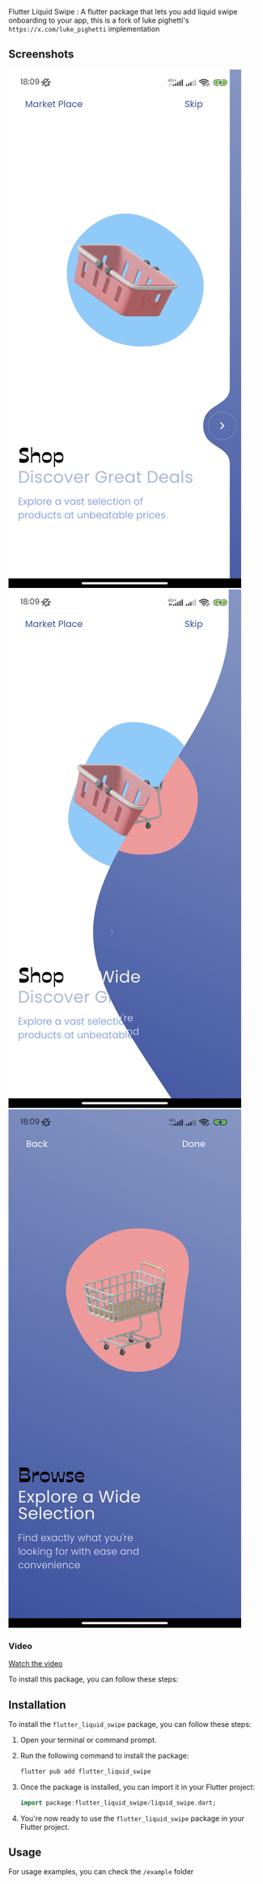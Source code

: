 Flutter Liquid Swipe : A flutter package that lets you add liquid swipe onboarding to your app, this is a fork of luke pighetti's `https://x.com/luke_pighetti` implementation

## Screenshots

![Screenshot 1](screenshots/screenshot1.jpg)
![Screenshot 2](screenshots/screenshot2.jpg)
![Screenshot 3](screenshots/screenshot3.jpg)

### Video

[Watch the video](screenshots/screen_record.mp4)

To install this package, you can follow these steps:

## Installation

To install the `flutter_liquid_swipe` package, you can follow these steps:

1. Open your terminal or command prompt.
2. Run the following command to install the package:

   ```bash
   flutter pub add flutter_liquid_swipe
   ```

3. Once the package is installed, you can import it in your Flutter project:

   ```dart
   import package:flutter_liquid_swipe/liquid_swipe.dart;
   ```

4. You're now ready to use the `flutter_liquid_swipe` package in your Flutter project.

## Usage

For usage examples, you can check the `/example` folder
